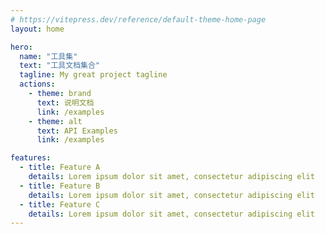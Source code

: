 ```yaml
---
# https://vitepress.dev/reference/default-theme-home-page
layout: home

hero:
  name: "工具集"
  text: "工具文档集合"
  tagline: My great project tagline
  actions:
    - theme: brand
      text: 说明文档
      link: /examples
    - theme: alt
      text: API Examples
      link: /examples

features:
  - title: Feature A
    details: Lorem ipsum dolor sit amet, consectetur adipiscing elit
  - title: Feature B
    details: Lorem ipsum dolor sit amet, consectetur adipiscing elit
  - title: Feature C
    details: Lorem ipsum dolor sit amet, consectetur adipiscing elit
---
```

